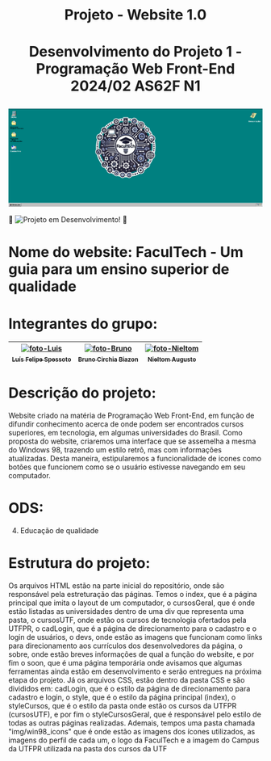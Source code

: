  # <h1 align="center"> Projeto - Website 1.0 </h1>
# <p align="center">Desenvolvimento do Projeto 1 - Programação Web Front-End 2024/02 AS62F N1</p>

<div align="center">
  <img src="css/img/win98_icons/telaPC.png" alt="Imagem WebSite">
</div>

:space_invader:
  ![Projeto em Desenvolvimento!](https://img.shields.io/badge/Project-Loading...-blue)
:space_invader:
  
# Nome do website: FaculTech - Um guia para um ensino superior de qualidade 

# Integrantes do grupo: <br>
<markdown-accessiblity-table data-catalyst=""><table tabindex="0">
<thead>
  <tr>
    <th align="center"><a href="https://github.com/Luis-Spessoto"><img src="https://avatars.githubusercontent.com/u/77413441?s=400&u=144e3f496c44706fe9f3d5b9be8c631a8044af71&v=4" alt="foto-Luis"width="110" style="max-width: 100%;"><br><sub>Luís Felipe Spessoto</sub></a></th>
    <th align="center"><a href="https://github.com/BrunoBiazon"><img src="https://avatars.githubusercontent.com/u/184716758?v=4" alt="foto-Bruno" width="110"  style="max-width: 100%;"><br><sub>Bruno Circhia Biazon</sub></a></th>
    <th align="center"><a href="https://github.com/nieltom"><img src="https://avatars.githubusercontent.com/u/120043427?v=4" alt="foto-Nieltom"width="110" alt="foto Danilo" style="max-width: 100%;"><br><sub>Nieltom Augusto</sub></a></th>
    </tr>
</thead>
</table></markdown-accessiblity-table>

# Descrição do projeto: 
Website criado na matéria de Programação Web Front-End, em função de difundir conhecimento acerca de onde podem ser encontrados cursos superiores, em tecnologia, em algumas universidades do Brasil. Como proposta do website, criaremos uma interface que se assemelha a mesma do Windows 98, trazendo um estilo retrô, mas com informações atualizadas. Desta maneira, estipularemos a funcionalidade de icones como botões que funcionem como se o usuário estivesse navegando em seu computador.

# ODS: 
4. Educação de qualidade 

# Estrutura do projeto: 
Os arquivos HTML estão na parte inicial do repositório, onde são responsável pela estreturação das páginas. Temos o index, que é a página principal que imita o layout de um computador, o cursosGeral, que é onde estão listadas as universidades dentro de uma div que representa uma pasta, o cursosUTF, onde estão os cursos de tecnologia ofertados pela UTFPR, o cadLogin, que é a página de direcionamento para o cadastro e o login de usuários, o devs, onde estão as imagens que funcionam como links para direcionamento aos currículos dos desenvolvedores da página, o sobre, onde estão breves informações de qual a função do website, e por fim o soon, que é uma página temporária onde avisamos que algumas ferramentas ainda estão em desenvolvimento e serão entregues na próxima etapa do projeto. Já os arquivos CSS, estão dentro da pasta CSS e são divididos em: cadLogin, que é o estilo da página de direcionamento para cadastro e login, o style, que é o estilo da página principal (index), o styleCursos, que é o estilo da pasta onde estão os cursos da UTFPR (cursosUTF), e por fim o  styleCursosGeral, que é responsável pelo estilo de todas as outras páginas realizadas. Ademais, tempos uma pasta chamada "img/win98_icons" que é onde estão as imagens dos ícones utilizados, as imagens do perfil de cada um, o logo da FaculTech e a imagem do Campus da UTFPR utilizada na pasta dos cursos da UTF


